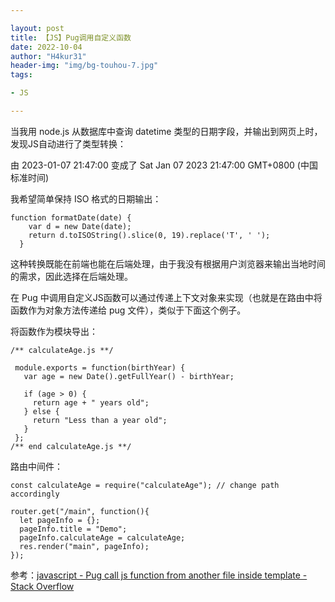 ```yaml
---

layout: post
title: 【JS】Pug调用自定义函数
date: 2022-10-04
author: "H4kur31"
header-img: "img/bg-touhou-7.jpg"
tags: 

- JS

---
```


当我用 node.js 从数据库中查询 datetime
类型的日期字段，并输出到网页上时，发现JS自动进行了类型转换：

由 2023-01-07 21:47:00 变成了 Sat Jan 07 2023 21:47:00 GMT+0800
(中国标准时间)

我希望简单保持 ISO 格式的日期输出：

    function formatDate(date) {
        var d = new Date(date);
        return d.toISOString().slice(0, 19).replace('T', ' ');
      }

这种转换既能在前端也能在后端处理，由于我没有根据用户浏览器来输出当地时间的需求，因此选择在后端处理。

在 Pug
中调用自定义JS函数可以通过传递上下文对象来实现（也就是在路由中将函数作为对象方法传递给
pug 文件），类似于下面这个例子。

将函数作为模块导出：

    /** calculateAge.js **/
    
     module.exports = function(birthYear) {
       var age = new Date().getFullYear() - birthYear;
    
       if (age > 0) {
         return age + " years old";
       } else {
         return "Less than a year old";
       }
     };
    /** end calculateAge.js **/

路由中间件：

    const calculateAge = require("calculateAge"); // change path accordingly
    
    router.get("/main", function(){
      let pageInfo = {};
      pageInfo.title = "Demo";
      pageInfo.calculateAge = calculateAge;
      res.render("main", pageInfo);
    });

参考：[javascript - Pug call js function from another file inside
template - Stack
Overflow](https://stackoverflow.com/questions/43838511/pug-call-js-function-from-another-file-inside-template)

 
